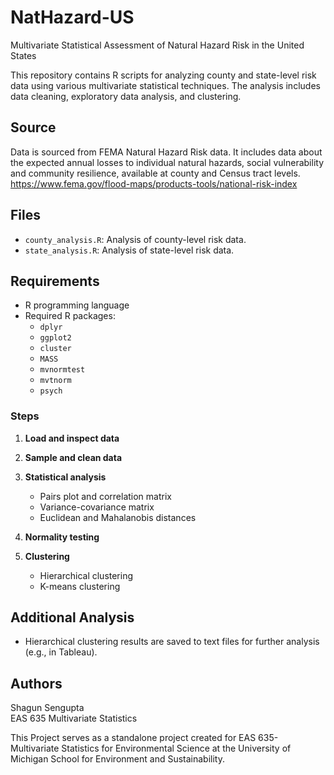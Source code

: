 # NatHazard-US
Multivariate Statistical Assessment of Natural Hazard Risk in the United States


This repository contains R scripts for analyzing county and state-level risk data using various multivariate statistical techniques. The analysis includes data cleaning, exploratory data analysis, and clustering. 

## Source
Data is sourced from FEMA Natural Hazard Risk data. It includes data about the expected annual losses to individual natural hazards, social vulnerability and community resilience, available at county and Census tract levels.
https://www.fema.gov/flood-maps/products-tools/national-risk-index

## Files

- `county_analysis.R`: Analysis of county-level risk data.
- `state_analysis.R`: Analysis of state-level risk data.

## Requirements

- R programming language
- Required R packages:
  - `dplyr`
  - `ggplot2`
  - `cluster`
  - `MASS`
  - `mvnormtest`
  - `mvtnorm`
  - `psych`

### Steps

1. **Load and inspect data**

2. **Sample and clean data**

3. **Statistical analysis**
   - Pairs plot and correlation matrix
   - Variance-covariance matrix
   - Euclidean and Mahalanobis distances

4. **Normality testing**

5. **Clustering**
   - Hierarchical clustering
   - K-means clustering

## Additional Analysis

- Hierarchical clustering results are saved to text files for further analysis (e.g., in Tableau).

## Authors

Shagun Sengupta  
EAS 635 Multivariate Statistics






This Project serves as a standalone project created for EAS 635- Multivariate Statistics for
Environmental Science at the University of Michigan School for Environment and Sustainability.
